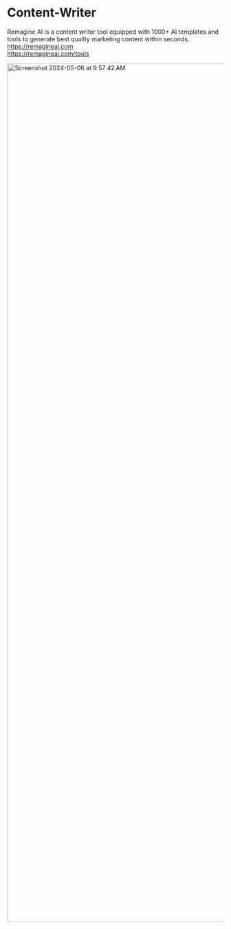 # Content-Writer
Remagine AI is a content writer tool equipped with 1000+ AI templates and tools to generate best quality marketing content within seconds.  
https://remagineai.com  
https://remagineai.com/tools  

<img width="1996" alt="Screenshot 2024-05-06 at 9 57 42 AM" src="https://github.com/RemagineAI/Content-Writer/assets/169402939/1762c994-bbf8-4483-983f-8479f14b6e0b">


